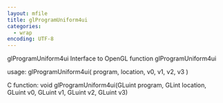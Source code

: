 ```yaml
---
layout: mfile
title: glProgramUniform4ui
categories:
  - wrap
encoding: UTF-8
---
```


glProgramUniform4ui  Interface to OpenGL function glProgramUniform4ui

usage:  glProgramUniform4ui( program, location, v0, v1, v2, v3 )

C function:  void glProgramUniform4ui(GLuint program, GLint location, GLuint v0, GLuint v1, GLuint v2, GLuint v3)